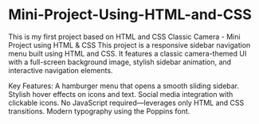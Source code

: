 # Mini-Project-Using-HTML-and-CSS
This is my first project based on HTML and CSS
Classic Camera - Mini Project using HTML & CSS
This project is a responsive sidebar navigation menu built using HTML and CSS. It features a classic camera-themed UI with a full-screen background image, stylish sidebar animation, and interactive navigation elements.

Key Features:
A hamburger menu that opens a smooth sliding sidebar.
Stylish hover effects on icons and text.
Social media integration with clickable icons.
No JavaScript required—leverages only HTML and CSS transitions.
Modern typography using the Poppins font.
